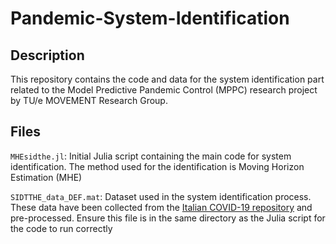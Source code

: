 # Pandemic-System-Identification

## Description

This repository contains the code and data for the system identification part related to the Model Predictive Pandemic Control (MPPC) research project by TU/e MOVEMENT Research Group.

## Files

`MHEsidthe.jl`: Initial Julia script containing the main code for system identification. The method used for the identification is Moving Horizon Estimation (MHE)

`SIDTTHE_data_DEF.mat`: Dataset used in the system identification process. These data have been collected from the [Italian COVID-19 repository](https://github.com/pcm-dpc/COVID-19) and pre-processed. Ensure this file is in the same directory as the Julia script for the code to run correctly



